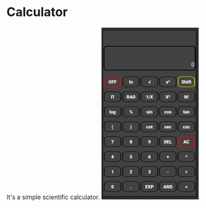 # Calculator
It's a simple scientific calculator.
 ![survay](https://github.com/bulbulahmed-cse/Calculator/blob/master/Screenshot/Calculator.PNG)

